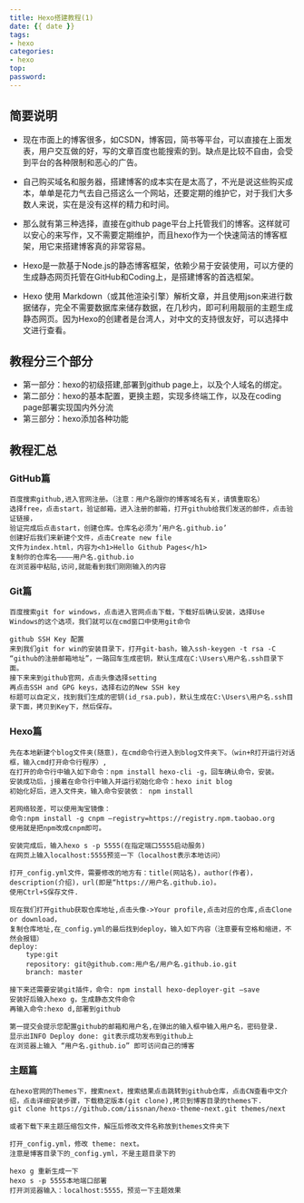 ```yaml
---
title: Hexo搭建教程(1)
date: {{ date }}
tags: 
- hexo
categories:
- hexo
top: 
password: 
---
```

## 简要说明

- 现在市面上的博客很多，如CSDN，博客园，简书等平台，可以直接在上面发表，用户交互做的好，写的文章百度也能搜索的到。缺点是比较不自由，会受到平台的各种限制和恶心的广告。 

- 自己购买域名和服务器，搭建博客的成本实在是太高了，不光是说这些购买成本，单单是花力气去自己搭这么一个网站，还要定期的维护它，对于我们大多数人来说，实在是没有这样的精力和时间。

- 那么就有第三种选择，直接在github page平台上托管我们的博客。这样就可以安心的来写作，又不需要定期维护，而且hexo作为一个快速简洁的博客框架，用它来搭建博客真的非常容易。

- Hexo是一款基于Node.js的静态博客框架，依赖少易于安装使用，可以方便的生成静态网页托管在GitHub和Coding上，是搭建博客的首选框架。

- Hexo 使用 Markdown（或其他渲染引擎）解析文章，并且使用json来进行数据储存，完全不需要数据库来储存数据，在几秒内，即可利用靓丽的主题生成静态网页。因为Hexo的创建者是台湾人，对中文的支持很友好，可以选择中文进行查看。

<escape><!-- more --></escape>

## 教程分三个部分

- 第一部分：hexo的初级搭建,部署到github page上，以及个人域名的绑定。
- 第二部分：hexo的基本配置，更换主题，实现多终端工作，以及在coding page部署实现国内外分流
- 第三部分：hexo添加各种功能

## 教程汇总

### GitHub篇

    百度搜索github,进入官网注册。（注意：用户名跟你的博客域名有关，请慎重取名）
    选择free，点击start，验证邮箱，进入注册的邮箱，打开github给我们发送的邮件，点击验证链接，
    验证完成后点击start，创建仓库。仓库名必须为’用户名.github.io’
    创建好后我们来新建个文件，点击Create new file
    文件为index.html，内容为<h1>Hello Github Pages</h1>
    复制你的仓库名————用户名.github.io
    在浏览器中粘贴,访问,就能看到我们刚刚输入的内容

### Git篇

    百度搜索git for windows，点击进入官网点击下载，下载好后确认安装，选择Use Windows的这个选项，我们就可以在cmd窗口中使用git命令
    
    github SSH Key 配置
    来到我们git for win的安装目录下，打开git-bash，输入ssh-keygen -t rsa -C “github的注册邮箱地址”，一路回车生成密钥，默认生成在C:\Users\用户名.ssh目录下面。
    接下来来到github官网，点击头像选择setting
    再点击SSH and GPG keys，选择右边的New SSH key
    标题可以自定义，找到我们生成的密钥(id_rsa.pub)，默认生成在C:\Users\用户名.ssh目录下面，拷贝到Key下，然后保存。

### Hexo篇

    先在本地新建个blog文件夹(随意)，在cmd命令行进入到blog文件夹下。（win+R打开运行对话框，输入cmd打开命令行程序）,
    在打开的命令行中输入如下命令：npm install hexo-cli -g，回车确认命令，安装。
    安装成功后，j接着在命令行中输入并运行初始化命令：hexo init blog
    初始化好后，进入文件夹，输入命令安装依： npm install
    
    若网络较差，可以使用淘宝镜像：
    命令:npm install -g cnpm –registry=https://registry.npm.taobao.org
    使用就是把npm改成cnpm即可。
    
    安装完成后，输入hexo s -p 5555(在指定端口5555启动服务)
    在网页上输入localhost:5555预览一下（localhost表示本地访问）
    
    打开_config.yml文件，需要修改的地方有：title(网站名)，author(作者)，description(介绍)，url(即是“https://用户名.github.io)。
    使用Ctrl+S保存文件.
    
    现在我们打开github获取仓库地址,点击头像->Your profile,点击对应的仓库,点击Clone or download，
    复制仓库地址,在_config.yml的最后找到deploy，输入如下内容（注意要有空格和缩进，不然会报错）
    deploy: 
        type:git
        repository: git@github.com:用户名/用户名.github.io.git 
        branch: master
    
    接下来还需要安装git插件，命令: npm install hexo-deployer-git –save
    安装好后输入hexo g，生成静态文件命令
    再输入命令:hexo d,部署到github
    
    第一提交会提示您配置github的邮箱和用户名,在弹出的输入框中输入用户名，密码登录.
    显示出INFO Deploy done: git表示成功发布到github上
    在浏览器上输入 “用户名.github.io” 即可访问自己的博客

### 主题篇

    在hexo官网的Themes下，搜索next，搜索结果点击跳转到github仓库，点击CN查看中文介绍，点击详细安装步骤，下载稳定版本(git clone),拷贝到博客目录的themes下.
    git clone https://github.com/iissnan/hexo-theme-next.git themes/next
    
    或者下载下来主题压缩包文件，解压后修改文件名称放到themes文件夹下
    
    打开_config.yml，修改 theme: next。
    注意是博客目录下的_config.yml，不是主题目录下的
    
    hexo g 重新生成一下
    hexo s -p 5555本地端口部署
    打开浏览器输入：localhost:5555，预览一下主题效果


​    